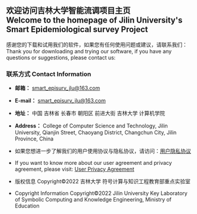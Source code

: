 ## 欢迎访问吉林大学智能流调项目主页<br/>Welcome to the homepage of Jilin University's Smart Epidemiological survey Project
感谢您的下载和试用我们的软件，如果您有任何使用问题或建议，请联系我们：  
Thank you for downloading and trying our software, if you have any questions or suggestions, please contact us:
### 联系方式  Contact Information
- **邮箱：** smart_episurv_jlu@163.com
- **E-mail：** smart_episurv_jlu@163.com
- **地址：** 中国 吉林省 长春市 朝阳区 前进大街 吉林大学 计算机学院
- **Address：** College of Computer Science and Technology, Jilin University, Qianjin Street, Chaoyang District, Changchun City, Jilin Province, China
  
- 如果您想进一步了解我们的用户使用协议与隐私协议，请访问：[用户隐私协议](protocol.md)
- If you want to know more about our user agreement and privacy agreement, please visit: [User Privacy Agreement](protocol.md)
- 版权信息 Copyright©2022 吉林大学 符号计算与知识工程教育部重点实验室
- Copyright Information Copyright©2022 Jilin University Key Laboratory of Symbolic Computing and Knowledge Engineering, Ministry of Education
